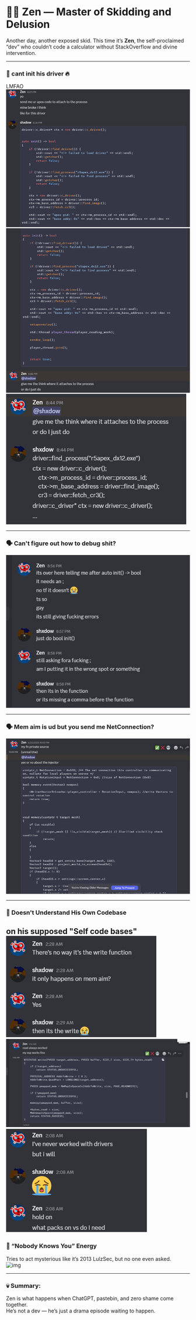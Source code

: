 # 🧘‍♂️ Zen — Master of Skidding and Delusion

Another day, another exposed skid. This time it’s **Zen**, the self-proclaimed “dev” who couldn’t code a calculator without StackOverflow and divine intervention.

---

### 🤡 cant init his driver 🔥
LMFAO
![img](1.png)
![img](2.png)
![img](3.png)

---

### 🗣️ Can't figure out how to debug shit?
![img](4.png)

---

### 🗣️ Mem aim is ud but you send me NetConnection?
![img](11.png)

---

### 🧠 Doesn't Understand His Own Codebase  
on his supposed "Self code bases"
![img](8.png)
![img](6.png)
![img](7.png)
---


### 🚫 “Nobody Knows You” Energy  
Tries to act mysterious like it’s 2013 LulzSec, but no one even asked.  
![img](zen_unknown.png)

---

### 💀 Summary:  
Zen is what happens when ChatGPT, pastebin, and zero shame come together.  
He’s not a dev — he’s just a drama episode waiting to happen.  
